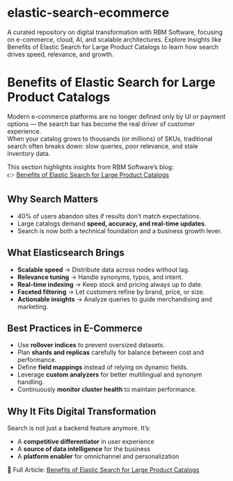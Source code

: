 # elastic-search-ecommerce
A curated repository on digital transformation with RBM Software, focusing on e-commerce, cloud, AI, and scalable architectures. Explore insights like Benefits of Elastic Search for Large Product Catalogs  to learn how search drives speed, relevance, and growth.

# Benefits of Elastic Search for Large Product Catalogs

Modern e-commerce platforms are no longer defined only by UI or payment options — the search bar has become the real driver of customer experience.  
When your catalog grows to thousands (or millions) of SKUs, traditional search often breaks down: slow queries, poor relevance, and stale inventory data.

This section highlights insights from RBM Software’s blog:  
👉 [Benefits of Elastic Search for Large Product Catalogs](https://rbmsoft.com/blogs/benefits-of-elastic-search-for-large-product-catalogs/)


## Why Search Matters
- 40% of users abandon sites if results don’t match expectations.  
- Large catalogs demand **speed, accuracy, and real-time updates**.  
- Search is now both a technical foundation and a business growth lever.  

## What Elasticsearch Brings
- **Scalable speed** → Distribute data across nodes without lag.  
- **Relevance tuning** → Handle synonyms, typos, and intent.  
- **Real-time indexing** → Keep stock and pricing always up to date.  
- **Faceted filtering** → Let customers refine by brand, price, or size.  
- **Actionable insights** → Analyze queries to guide merchandising and marketing.  

## Best Practices in E-Commerce
- Use **rollover indices** to prevent oversized datasets.  
- Plan **shards and replicas** carefully for balance between cost and performance.  
- Define **field mappings** instead of relying on dynamic fields.  
- Leverage **custom analyzers** for better multilingual and synonym handling.  
- Continuously **monitor cluster health** to maintain performance.  

## Why It Fits Digital Transformation
Search is not just a backend feature anymore. It’s:  
- A **competitive differentiator** in user experience  
- A **source of data intelligence** for the business  
- A **platform enabler** for omnichannel and personalization  

📖 Full Article: [Benefits of Elastic Search for Large Product Catalogs](https://rbmsoft.com/blogs/benefits-of-elastic-search-for-large-product-catalogs/)  
